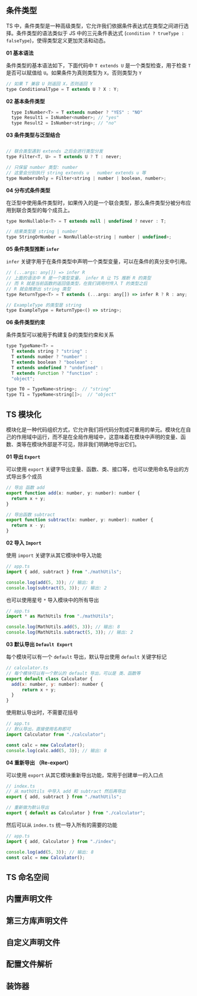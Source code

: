 ## 条件类型

TS 中，条件类型是一种高级类型，它允许我们依据条件表达式在类型之间进行选择。条件类型的语法类似于 JS 中的三元条件表达式 (`condition ? trueType : falseType`)，使得类型定义更加灵活和动态。

**01 基本语法**

条件类型的基本语法如下，下面代码中 `T extends U` 是一个类型检查，用于检查 `T` 是否可以赋值给 `U`。如果条件为真则类型为 `X`，否则类型为 `Y`

```javascript
// 如果 T 兼容 U 则返回 X，否则返回 Y
type ConditionalType = T extends U ? X : Y;
```

**02 基本条件类型**

```javascript
  type IsNumber<T> = T extends number ? "YES" : "NO"
  type Result1 = IsNumber<number>; // "yes"
  type Result2 = IsNumber<string>; // "no"
```

**03 条件类型与泛型结合**

```javascript

// 联合类型遇到 extends 之后会进行类型分发
type Filter<T, U> = T extends U ? T : never;

// 只保留 number 类型: number
// 这里会分别执行 string extends u   number extends u 等
type NumbersOnly = Filter<string | number | boolean, number>;
```

**04 分布式条件类型**

在泛型中使用条件类型时，如果传入的是一个联合类型，那么条件类型分被分布应用到联合类型的每个成员上。

```javascript
type NonNullable<T> = T extends null | undefined ? never : T;

// 结果类型是 string | number
type StringOrNumber = NonNullable<string | number | undefined>;

```

**05 条件类型推断 `infer`**

`infer` 关键字用于在条件类型中声明一个类型变量，可以在条件的真分支中引用。

```javascript
// (...args: any[]) => infer R 
// 上面的语法中 R 是一个类型变量， infer R 让 TS 推断 R 的类型
// 而 R 就是当前函数的返回值类型，在我们调用时传入 T 的类型之后
// R 就会推断出 string 类型
type ReturnType<T> = T extends (...args: any[]) => infer R ? R : any;

// ExampleType 的类型是 string
type ExampleType = ReturnType<() => string>;

```

**06 条件类型约束**

条件类型可以被用于构建复杂的类型约束和关系

```javascript
type TypeName<T> =
  T extends string ? "string" :
  T extends number ? "number" :
  T extends boolean ? "boolean" :
  T extends undefined ? "undefined" :
  T extends Function ? "function" :
  "object";

type T0 = TypeName<string>;  // "string"
type T1 = TypeName<string[]>;  // "object"
```

## TS 模块化

模块化是一种代码组织方式，它允许我们将代码分割成可重用的单元。模块化在自己的作用域中运行，而不是在全局作用域中，这意味着在模块中声明的变量、函数、类等在模块外部是不可见，除非我们明确地导出它们。

**01 导出 `Export`**

可以使用 `export` 关键字导出变量、函数、类、接口等，也可以使用命名导出的方式导出多个成员

```javascript
// 导出 函数 add
export function add(x: number, y: number): number {
  return x + y;
}

// 导出函数 subtract
export function subtract(x: number, y: number): number {
  return x - y;
}
```

**02 导入 `Import`**

使用 `import` 关键字从其它模块中导入功能

```javascript
// app.ts
import { add, subtract } from "./mathUtils";

console.log(add(5, 3)); // 输出: 8
console.log(subtract(5, 3)); // 输出: 2
```

也可以使用星号 `*` 导入模块中的所有导出

```javascript
// app.ts
import * as MathUtils from "./mathUtils";

console.log(MathUtils.add(5, 3)); // 输出: 8
console.log(MathUtils.subtract(5, 3)); // 输出: 2
```

**03 默认导出 `Default Export`**

每个模块可以有一个 `default` 导出，默认导出使用 `default` 关键字标记

```javascript
// calculator.ts
// 每个模块可以有一个默认的 default 导出，可以是 类、函数等
export default class Calculator {
  add(x: number, y: number): number {
      return x + y;
  }
}
```

使用默认导出时，不需要花括号

```javascript
// app.ts
// 默认导出，直接使用名称即可
import Calculator from "./calculator";

const calc = new Calculator();
console.log(calc.add(5, 3)); // 输出: 8
```

**04 重新导出 （Re-export）**

可以使用 `export` 从其它模块重新导出功能，常用于创建单一的入口点

```javascript
// index.ts
// 从 mathUtils 中导入 add 和 subtract 然后再导出
export { add, subtract } from "./mathUtils";

// 重新做为默认导出
export { default as Calculator } from "./calculator";
```

然后可以从 `index.ts` 统一导入所有的需要的功能

```javascript
// app.ts
import { add, Calculator } from "./index";

console.log(add(5, 3)); // 输出: 8
const calc = new Calculator();
```

## TS 命名空间

## 内置声明文件

## 第三方库声明文件

## 自定义声明文件

## 配置文件解析

## 装饰器